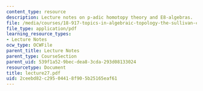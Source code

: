 ```yaml
---
content_type: resource
description: Lecture notes on p-adic homotopy theory and E8-algebras.
file: /media/courses/18-917-topics-in-algebraic-topology-the-sullivan-conjecture-fall-2007/2ceebd82c29504418f905b25165eaf61_lecture27.pdf
file_type: application/pdf
learning_resource_types:
- Lecture Notes
ocw_type: OCWFile
parent_title: Lecture Notes
parent_type: CourseSection
parent_uid: 539f1a52-9bec-dea8-3cda-293d08133024
resourcetype: Document
title: lecture27.pdf
uid: 2ceebd82-c295-0441-8f90-5b25165eaf61
---
```

